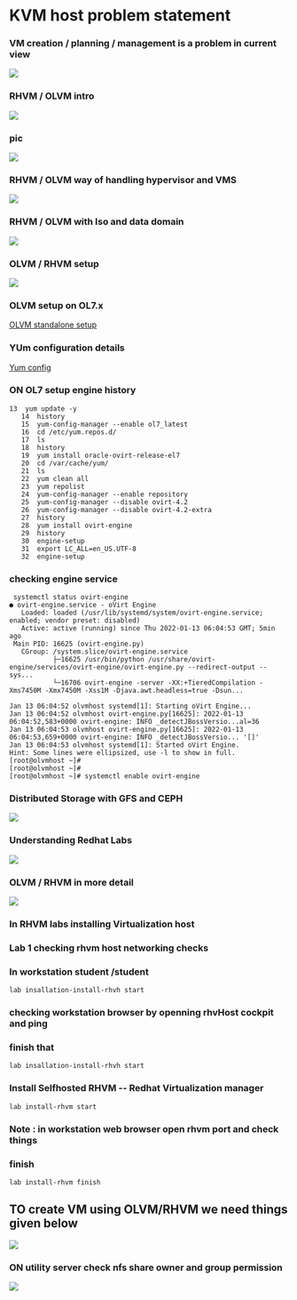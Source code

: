 # KVM host problem statement 

### VM creation / planning / management is a problem in current view 

<img src="vmprob.png">

### RHVM / OLVM intro 

<img src="olvm.png">

###  pic 

<img src="dc.png">

### RHVM / OLVM way of handling hypervisor and VMS 

<img src="final.png">

### RHVM / OLVM with Iso and data domain 

<img src="isod.png">

### OLVM / RHVM setup 

<img src="olvmsetup.png">

### OLVM setup on OL7.x

[OLVM standalone setup](https://docs.oracle.com/en/virtualization/oracle-linux-virtualization-manager/getstart/manager-install.html)

### YUm configuration details 

[Yum config](https://yum.oracle.com/getting-started.html)

### ON OL7 setup engine history 

```
13  yum update -y
   14  history 
   15  yum-config-manager --enable ol7_latest
   16  cd /etc/yum.repos.d/
   17  ls
   18  history 
   19  yum install oracle-ovirt-release-el7
   20  cd /var/cache/yum/
   21  ls
   22  yum clean all
   23  yum repolist
   24  yum-config-manager --enable repository
   25  yum-config-manager --disable ovirt-4.2
   26  yum-config-manager --disable ovirt-4.2-extra
   27  history 
   28  yum install ovirt-engine
   29  history 
   30  engine-setup 
   31  export LC_ALL=en_US.UTF-8
   32  engine-setup 

```

### checking engine service 

```
 systemctl status ovirt-engine
● ovirt-engine.service - oVirt Engine
   Loaded: loaded (/usr/lib/systemd/system/ovirt-engine.service; enabled; vendor preset: disabled)
   Active: active (running) since Thu 2022-01-13 06:04:53 GMT; 5min ago
 Main PID: 16625 (ovirt-engine.py)
   CGroup: /system.slice/ovirt-engine.service
           ├─16625 /usr/bin/python /usr/share/ovirt-engine/services/ovirt-engine/ovirt-engine.py --redirect-output --sys...
           └─16706 ovirt-engine -server -XX:+TieredCompilation -Xms7450M -Xmx7450M -Xss1M -Djava.awt.headless=true -Dsun...

Jan 13 06:04:52 olvmhost systemd[1]: Starting oVirt Engine...
Jan 13 06:04:52 olvmhost ovirt-engine.py[16625]: 2022-01-13 06:04:52,583+0000 ovirt-engine: INFO _detectJBossVersio...al=36
Jan 13 06:04:53 olvmhost ovirt-engine.py[16625]: 2022-01-13 06:04:53,659+0000 ovirt-engine: INFO _detectJBossVersio... '[]'
Jan 13 06:04:53 olvmhost systemd[1]: Started oVirt Engine.
Hint: Some lines were ellipsized, use -l to show in full.
[root@olvmhost ~]# 
[root@olvmhost ~]# 
[root@olvmhost ~]# systemctl enable ovirt-engine

```

### Distributed Storage with GFS and CEPH 

<img src="gfs.png">

### Understanding Redhat Labs 

<img src="rhlabs.png">

### OLVM / RHVM in more detail 

<img src="olvm.png">


### In RHVM labs installing Virtualization host 

### Lab 1 checking rhvm host networking checks 

### In workstation student /student 

```
lab insallation-install-rhvh start 
```

### checking workstation browser by openning rhvHost cockpit and ping 

### finish that 

```
lab insallation-install-rhvh start

```

### Install Selfhosted RHVM -- Redhat Virtualization manager 

```
lab install-rhvm start

```

### Note : in workstation web browser open rhvm port and check things 

### finish 

```
lab install-rhvm finish 
```


## TO create VM using OLVM/RHVM we need things given below 

<img src="vmneed.png">

### ON utility server check nfs share owner and group permission 

<img src="nfs.png">

